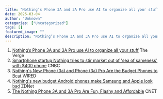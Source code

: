 ```yaml
---
title: "Nothing’s Phone 3A and 3A Pro use AI to organize all your stuff - The Verge"
date: 2025-03-04
author: "Unknown"
categories: ["Uncategorized"]
tags: []
featured_image: ""
description: "Nothing’s Phone 3A and 3A Pro use AI to organize all your stuff&nbsp;&nbsp;The VergeSmartphone startup Nothing tries to stir market out of 'sea of sameness' wit..."
---
```


  1. [Nothing’s Phone 3A and 3A Pro use AI to organize all your stuff](https://news.google.com/rss/articles/CBMijgFBVV95cUxQYlFvRl96dk9sM1pxbDk1WlJwVm5Qbm5iTzFISHc3ZGVQd2F2S3JleWpfRWxEMUtpNDJKd1Vfd2hkZEU0QTF5NDVScXZ5RW0weVdJNS1fMXV5dzA2VVhWXzdrMnFVUGVRRlpGQ3lYWkpTeHBhTHZWRGJXTXlZT0dua3BQTk9SMTc4NzRaSWh3?oc=5)  The Verge
  2. [Smartphone startup Nothing tries to stir market out of 'sea of sameness' with $400 phone](https://news.google.com/rss/articles/CBMihAFBVV95cUxObURGZVFBWmFIZ1hSRUVzQ1ltYTRiQVpuU0ZKTFVFaDdMQzlxR1lwZ212SGV0X21OY1g0T1FYNlBQWVMwajRDcFRVYURVaDBCWWZQV19YYkVWLUNSM0ZkbkF0dGdNNHFDdC1qektad3Y5MkY5RUNFRGFicHdHV3BrR3phTTHSAYoBQVVfeXFMTWZSZG5yTndTSW0yU09kdWZHaTktN1ppS1piQ05Ya0RDR1VmSVRyZ1JCVnhJUlRBVFpLSjVDS0xaeG5mNzJhYlpubUlEWVIxZTByb2JmYWdNV283Nzg3VnVZcUtiTTQ5cVpXOTdLdXN5dnBHZUFoalJxa3ZHMGZSWmhTQlFfbHRaalVn?oc=5)  CNBC
  3. [Nothing's New Phone (3a) and Phone (3a) Pro Are the Budget Phones to Beat](https://news.google.com/rss/articles/CBMicEFVX3lxTE1nSzJQTktOVWJnLWVmSnFNSkVZeUZkNEhwWl9NTWx4LUxCX3BCVWhiZE4tSlc2bkZrUm14RWxvYkZIUklBcXphQTExdmd2anZPSk9iWllTWXpkclREa01yRlVwb2xTcmVFQ0FzUlVzTlg?oc=5)  WIRED
  4. [Nothing's new budget Android phones make Samsung and Apple look bad](https://news.google.com/rss/articles/CBMingFBVV95cUxQd3loR2ozc21LWjhpdmR2STRZSmpfb3h0WHZldjdKcnVPMVNNSVd2eUdCVE1FSTVGallDVk1jZUl5WDgyZ1VZdkFMaGRlVmFSQXI2NXFxUVJDYzhJMGc5ajRhX1o3V0RJSUpwU21MS1JPekdIbjZQT1RlQ0E0RU0yWFY3RlhSakJuRlBKYlFMa1NkLXdfd0Z5aDZ3eFlLdw?oc=5)  ZDNet
  5. [The Nothing Phone 3A and 3A Pro Are Fun, Flashy and Affordable](https://news.google.com/rss/articles/CBMikAFBVV95cUxPMEo4SE0tb2FGVUhrV09HZ1V2TF9zcHJwbW5nanctcjdmeC1fX2RMalhQZnFrRmFqMmluQ1BYMzRHWHpPbnN1M0JObEtxZTZ6aTBETXFscFVlRnhGOW04YjF3YW1lcUlkbFM4Z1lQUy1ZRjZ3b1hHblpQYnNOR3hEWWFyd1U5Vjh2SGJEYUhtQTQ?oc=5)  CNET



